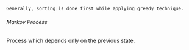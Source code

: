   

```
Generally, sorting is done first while applying greedy technique.
```

###### Markov Process
Process which depends only on the previous state.
